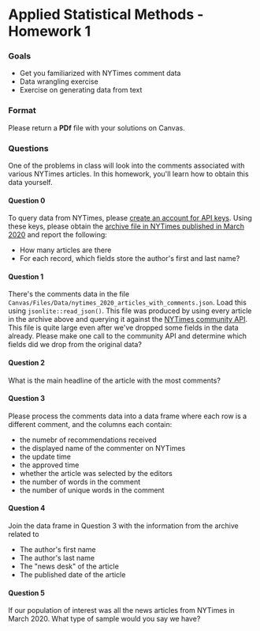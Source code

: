 # Applied Statistical Methods - Homework 1

### Goals
- Get you familiarized with NYTimes comment data
- Data wrangling exercise
- Exercise on generating data from text

### Format
Please return a **PDf** file with your solutions on Canvas.

### Questions
One of the problems in class will look into the comments associated
with various NYTimes articles. In this homework, you'll learn how to
obtain this data yourself.

#### Question 0
To query data from NYTimes, please [create an account for API keys](https://developer.nytimes.com/get-started).
Using these keys, please obtain the [archive file in NYTimes published in March 2020](https://developer.nytimes.com/docs/archive-product/1/overview) and report the following:
- How many articles are there
- For each record, which fields store the author's first and last name?

#### Question 1
There's the comments data in the file `Canvas/Files/Data/nytimes_2020_articles_with_comments.json`.
Load this using `jsonlite::read_json()`. This file was produced by using every article in the archive
above and querying it against the [NYTimes community API](https://developer.nytimes.com/docs/community-api-product/1/overview). This file is quite large even after we've dropped some fields in the data already.
Please make one call to the community API and determine which fields did we drop from the original data?

#### Question 2
What is the main headline of the article with the most comments?

#### Question 3
Please process the comments data into a data frame where each row is a different comment, 
and the columns each contain:
- the numebr of recommendations received
- the displayed name of the commenter on NYTimes
- the update time
- the approved time
- whether the article was selected by the editors
- the number of words in the comment
- the number of unique words in the comment

#### Question 4
Join the data frame in Question 3 with the information from the archive related to
- The author's first name
- The author's last name
- The "news desk" of the article
- The published date of the article

#### Question 5
If our population of interest was all the news articles from NYTimes in March 2020.
What type of sample would you say we have?
